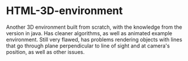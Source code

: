 # HTML-3D-environment
Another 3D environment built from scratch, with the knowledge from the version in java. Has cleaner algorithms, as well as animated example environment. Still very flawed, has problems rendering objects with lines that go through plane perpendicular to line of sight and at camera's position, as well as other issues.
